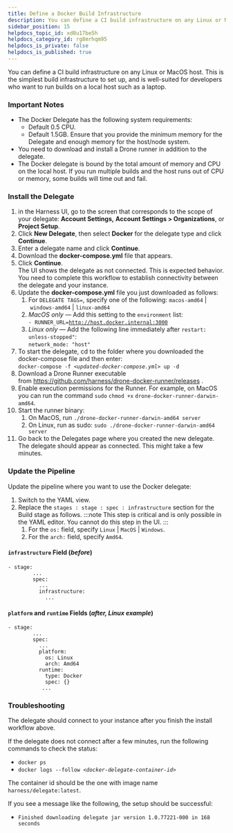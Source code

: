 ```yaml
---
title: Define a Docker Build Infrastructure
description: You can define a CI build infrastructure on any Linux or MacOS host. This is the simplest build infrastructure to set up and is well suited to developers who want to build on their laptops.
sidebar_position: 15
helpdocs_topic_id: xd8u17be5h
helpdocs_category_id: rg8mrhqm95
helpdocs_is_private: false
helpdocs_is_published: true
---
```


You can define a CI build infrastructure on any Linux or MacOS host. This is the simplest build infrastructure to set up, and is well-suited for developers who want to run builds on a local host such as a laptop.

### Important Notes

* The Docker Delegate has the following system requirements:
	+ Default 0.5 CPU.
	+ Default 1.5GB. Ensure that you provide the minimum memory for the Delegate and enough memory for the host/node system.
* You need to download and install a Drone runner in addition to the delegate.
* The Docker delegate is bound by the total amount of memory and CPU on the local host. If you run multiple builds and the host runs out of CPU or memory, some builds will time out and fail.

### Install the Delegate

1. in the Harness UI, go to the screen that corresponds to the scope of your delegate: **Account Settings,** **Account Settings > Organizations**, or **Project Setup**.
2. Click **New Delegate**, then select **Docker** for the delegate type and click **Continue**.
3. Enter a delegate name and click **Continue**.
4. Download the **docker-compose.yml** file that appears.
5. Click **Continue**.   
The UI shows the delegate as not connected. This is expected behavior. You need to complete this workflow to establish connectivity between the delegate and your instance.
6. Update the **docker-compose.yml** file you just downloaded as follows:
	1. For `DELEGATE TAGS=`, specify one of the following: `macos-amd64` | `windows-amd64` | `linux-amd64`
	2. *MacOS only —* Add this setting to the `environment` list:  
	`- RUNNER_URL=`[`http://host.docker.internal:3000`](http://host.docker.internal:3000/)
	3. *Linux only —* Add the following line immediately after `restart: unless-stopped"`:  
	`network_mode: "host"`
7. To start the delegate, cd to the folder where you downloaded the docker-compose file and then enter:  
 `docker-compose -f <`*`updated-docker-compose.yml`*`> up -d`
8. Download a Drone Runner executable from <https://github.com/harness/drone-docker-runner/releases> .
9. Enable execution permissions for the Runner. For example, on MacOS you can run the command `sudo` `chmod +x` `drone-docker-runner-darwin-amd64`.
10. Start the runner binary:
	1. On MacOS, run `./drone-docker-runner-darwin-amd64 server`
	2. On Linux, run as sudo: `sudo ./drone-docker-runner-darwin-amd64 server`
11. Go back to the Delegates page where you created the new delegate. The delegate should appear as connected. This might take a few minutes.

### Update the Pipeline

Update the pipeline where you want to use the Docker delegate:

1. Switch to the YAML view.
2. Replace the `stages : stage : spec : infrastructure` section for the Build stage as follows.
  :::note 
	This step is critical and is only possible in the YAML editor. You cannot do this step in the UI.
	:::
	1. For the `os:` field, specify `Linux` | `MacOS` | `Windows`.
	2. For the `arch:` field, specify `Amd64`.

#### `infrastructure` Field (*before*)


```
- stage:  
        ...  
        spec:  
          ...  
          infrastructure:  
            ...  

```
#### `platform` and `runtime` Fields (*after, Linux example*)


```
- stage:  
        ...  
        spec:  
          ...  
          platform:  
            os: Linux  
            arch: Amd64  
          runtime:  
            type: Docker  
            spec: {}  
           ...  

```
### Troubleshooting

The delegate should connect to your instance after you finish the install workflow above. 

If the delegate does not connect after a few minutes, run the following commands to check the status:

* `docker ps`
* `docker logs --follow <`*`docker-delegate-container-id`*`>`

The container id should be the one with image name `harness/delegate:latest`. 

If you see a message like the following, the setup should be successful:

* `Finished downloading delegate jar version 1.0.77221-000 in 168 seconds`

